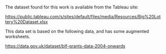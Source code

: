 The dataset found for this work is available from the Tableau site:

https://public.tableau.com/s/sites/default/files/media/Resources/Big%20Lottery%20Dataset.xlsx


This data set is based on the following data, and has some augmented worksheets.

https://data.gov.uk/dataset/blf-grants-data-2004-onwards
